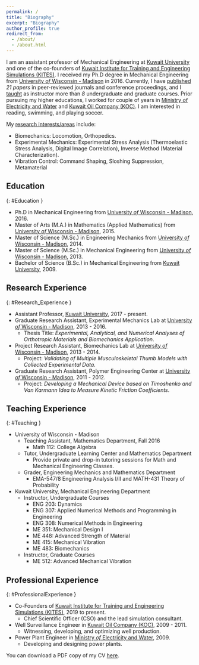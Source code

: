 ```yaml
---
permalink: /
title: "Biography"
excerpt: "Biography"
author_profile: true
redirect_from: 
  - /about/
  - /about.html
---
```


I am an assistant professor of Mechanical Engineering at [Kuwait University](http://kuweb.ku.edu.kw/ku/index.htm) and one of the co-founders of [Kuwait Institute for Training and Engineering Simulations (KITES)](http://kites-kw.com/en/). I received my Ph.D degree in Mechanical Engineering from [University *of* Wisconsin - Madison](https://www.wisc.edu/) in 2016. Currently, I have [published](publications) *21 papers* in peer-reviewed journals and conference proceedings, and I [taught](teaching) as instructor more than *8* undergraduate and graduate courses. Prior pursuing my higher educations, I worked for couple of years in [Ministry *of* Electricity and Water](https://www.mew.gov.kw/en/) and [Kuwait Oil Company (KOC)](https://www.kockw.com/sites/EN/Pages/Default.aspx). I am interested in reading, swimming, and playing soccer.

My [research interests/areas](research) include:
- Biomechanics: Locomotion, Orthopedics.
- Experimental Mechanics: Experimental Stress Analysis (Thermoelastic Stress Analysis, Digital Image Correlation), Inverse Method (Material Characterization).
- Vibration Control: Command Shaping, Sloshing Suppression, Metamaterial

## <i class="fas fa-fw fa-chart-bar" aria-hidden="true"></i> Education
{: #Education }
- Ph.D in Mechanical Engineering from [University *of* Wisconsin - Madison](https://www.wisc.edu/), 2016.
- Master of Arts (M.A.) in Mathematics (Applied Mathematics) from [University *of* Wisconsin - Madison](https://www.wisc.edu/), 2015.
- Master of Science (M.Sc.) in Engineering Mechanics from [University *of* Wisconsin - Madison](https://www.wisc.edu/), 2014.
- Master of Science (M.Sc.) in Mechanical Engineering from [University *of* Wisconsin - Madison](https://www.wisc.edu/), 2013.
- Bachelor of Science (B.Sc.) in Mechanical Engineering from [Kuwait University](http://kuweb.ku.edu.kw/ku/index.htm), 2009.

## <i class="fas fa-fw fa-chart-bar" aria-hidden="true"></i> Research Experience
{: #Research_Experience }
- Assistant Professor, [Kuwait University](http://kuweb.ku.edu.kw/ku/index.htm), 2017 - present.
- Graduate Research Assistant, Experimental Mechanics Lab at [University *of* Wisconsin - Madison](https://www.wisc.edu/), 2013 - 2016.
  - Thesis Title: *Experimental, Analytical, and Numerical Analyses of Orthotropic Materials and Biomechanics Application*.
- Project Research Assistant, Biomechanics Lab at [University *of* Wisconsin - Madison](https://www.wisc.edu/), 2013 - 2014.
  - Project: *Validating of Multiple Musculoskeletal Thumb Models with Collected Experimental Data*.
- Graduate Research Assistant, Polymer Engineering Center at [University *of* Wisconsin - Madison](https://www.wisc.edu/), 2011 - 2012.
  - Project: *Developing a Mechanical Device based on Timoshenko and Van Karmann Idea to Measure Kinetic Friction Coefficients*.

## <i class="fas fa-fw fa-chart-bar" aria-hidden="true"></i> Teaching Experience
{: #Teaching }
- University of Wisconsin - Madison
  - Teaching Assistant, Mathematics Department, Fall 2016
    - Math 112: College Algebra
  - Tutor, Undergraduate Learning Center and Mathematics Department
    - Provide private and drop-in tutoring sessions for Math and Mechanical Engineering Classes.
  - Grader, Engineering Mechanics and Mathematics Department
    - EMA-547/8 Engineering Analysis I/II and MATH-431 Theory of Probability
- Kuwait University, Mechanical Engineering Department
  - Instructor, Undergraduate Courses
    - ENG 203: Dynamics
    - ENG 307: Applied Numerical Methods and Programming in Engineering
    - ENG 308: Numerical Methods in Engineering
    - ME  351: Mechanical Design I
    - ME  448: Advanced Strength of Material
    - ME  415: Mechanical Vibration
    - ME  483: Biomechanics
  - Instructor, Graduate Courses
    - ME  512: Advanced Mechanical Vibration

## <i class="fas fa-fw fa-chart-bar" aria-hidden="true"></i> Professional Experience
{: #ProfessionalExperience }
- Co-Founders of [Kuwait Institute for Training and Engineering Simulations (KITES)](http://kites-kw.com/en/), 2019 to present.
  - Chief Scientific Officer (CSO) and the lead simulation consultant.
- Well Surveillance Engineer in [Kuwait Oil Company (KOC)](https://www.kockw.com/sites/EN/Pages/Default.aspx), 2009 - 2011.
  - Witnessing, developing, and optimizing well production.
- Power Plant Engineer in [Ministry *of* Electricity and Water](https://www.mew.gov.kw/en/), 2009.
  - Developing and designing power plants.

You can download a PDF copy of my CV [here](/files/pdf/Resume.pdf).